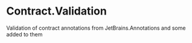 # Contract.Validation
Validation of contract annotations from JetBrains.Annotations and some added to them
